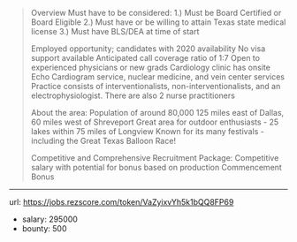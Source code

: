 >
>Overview
>Must have to be considered:
>1.) Must be Board Certified or Board Eligible
>2.) Must have or be willing to attain Texas state medical license
>3.) Must have BLS/DEA at time of start
>
>Employed opportunity; candidates with 2020 availability
>No visa support available
>Anticipated call coverage ratio of 1:7
>Open to experienced physicians or new grads
>Cardiology clinic has onsite Echo Cardiogram service, nuclear medicine, and vein center services
>Practice consists of interventionalists, non-interventionalists, and an electrophysiologist. There are also 2 nurse practitioners
>
>About the area:
>Population of around 80,000
>125 miles east of Dallas, 60 miles west of Shreveport
>Great area for outdoor enthusiasts - 25 lakes within 75 miles of Longview
>Known for its many festivals - including the Great Texas Balloon Race!
>
>Competitive and Comprehensive Recruitment Package:
>Competitive salary with potential for bonus based on production
>Commencement Bonus
------
url: https://jobs.rezscore.com/token/VaZyixvYh5k1bQQ8FP69
- salary: 295000
- bounty: 500
